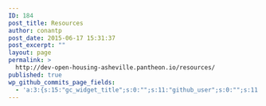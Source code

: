 ```yaml
---
ID: 184
post_title: Resources
author: conantp
post_date: 2015-06-17 15:31:37
post_excerpt: ""
layout: page
permalink: >
  http://dev-open-housing-asheville.pantheon.io/resources/
published: true
wp_github_commits_page_fields:
  - 'a:3:{s:15:"gc_widget_title";s:0:"";s:11:"github_user";s:0:"";s:11:"github_repo";s:0:"";}'
---
```

